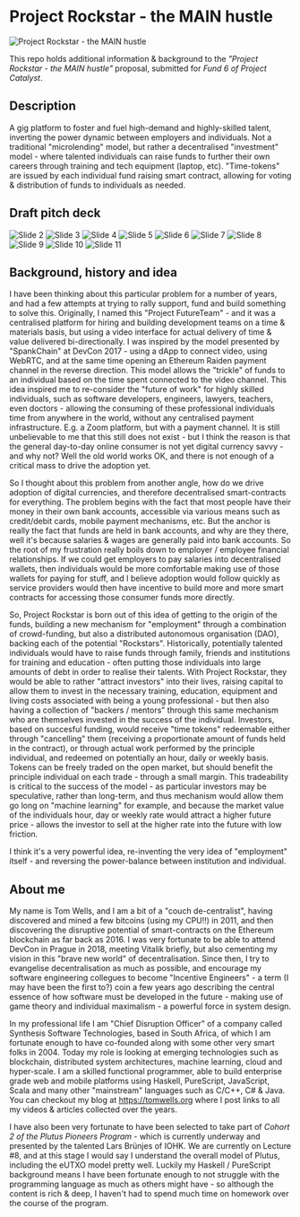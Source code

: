 # Project Rockstar - the MAIN hustle

![Project Rockstar - the MAIN hustle](catalyst-f6/images/slide1.png "Project Rockstar - the MAIN hustle")

This repo holds additional information & background to the *"Project Rockstar - the MAIN hustle"* proposal, submitted for *Fund 6 of Project Catalyst*.

## Description

A gig platform to foster and fuel high-demand and highly-skilled talent, inverting the power dynamic between employers and individuals. Not a traditional "microlending" model, but rather a decentralised "investment" model - where talented individuals can raise funds to further their own careers through training and tech equipment (laptop, etc). "Time-tokens" are issued by each individual fund raising smart contract, allowing for voting & distribution of funds to individuals as needed.

## Draft pitch deck

![Slide 2](catalyst-f6/images/slide2.png)
![Slide 3](catalyst-f6/images/slide3.png)
![Slide 4](catalyst-f6/images/slide4.png)
![Slide 5](catalyst-f6/images/slide5.png)
![Slide 6](catalyst-f6/images/slide6.png)
![Slide 7](catalyst-f6/images/slide7.png)
![Slide 8](catalyst-f6/images/slide8.png)
![Slide 9](catalyst-f6/images/slide9.png)
![Slide 10](catalyst-f6/images/slide10.png)
![Slide 11](catalyst-f6/images/slide11.png)

## Background, history and idea

I have been thinking about this particular problem for a number of years, and had a few attempts at trying to rally support, fund and build something to solve this. Originally, I named this "Project FutureTeam" - and it was a centralised platform for hiring and building development teams on a time & materials basis, but using a video interface for actual delivery of time & value delivered bi-directionally. I was inspired by the model presented by "SpankChain" at DevCon 2017 - using a dApp to connect video, using WebRTC, and at the same time opening an Ethereum Raiden payment channel in the reverse direction. This model allows the "trickle" of funds to an individual based on the time spent connected to the video channel. This idea inspired me to re-consider the "future of work" for highly skilled individuals, such as software developers, engineers, lawyers, teachers, even doctors - allowing the consuming of these professional individuals time from anywhere in the world, without any centralised payment infrastructure. E.g. a Zoom platform, but with a payment channel. It is still unbelievable to me that this still does not exist - but I think the reason is that the general day-to-day online consumer is not yet digital currency savvy - and why not? Well the old world works OK, and there is not enough of a critical mass to drive the adoption yet.

So I thought about this problem from another angle, how do we drive adoption of digital currencies, and therefore decentralised smart-contracts for everything. The problem begins with the fact that most people have their money in their own bank accounts, accessible via various means such as credit/debit cards, mobile payment mechanisms, etc. But the anchor is really the fact that funds are held in bank accounts, and why are they there, well it's because salaries & wages are generally paid into bank accounts. So the root of my frustration really boils down to employer / employee financial relationships. If we could get employers to pay salaries into decentralised wallets, then individuals would be more comfortable making use of those wallets for paying for stuff, and I believe adoption would follow quickly as service providers would then have incentive to build more and more smart contracts for accessing those consumer funds more directly.

So, Project Rockstar is born out of this idea of getting to the origin of the funds, building a new mechanism for "employment" through a combination of crowd-funding, but also a distributed autonomous organisation (DAO), backing each of the potential "Rockstars". Historically, potentially talented individuals would have to raise funds through family, friends and institutions for training and education - often putting those individuals into large amounts of debt in order to realise their talents. With Project Rockstar, they would be able to rather "attract investors" into their lives, raising capital to allow them to invest in the necessary training, education, equipment and living costs associated with being a young professional - but then also having a collection of "backers / mentors" through this same mechanism who are themselves invested in the success of the individual. Investors, based on succesful funding, would receive "time tokens" redeemable either through "cancelling" them (receiving a proportionate amount of funds held in the contract), or through actual work performed by the principle individual, and redeemed on potentially an hour, daily or weekly basis. Tokens can be freely traded on the open market, but should benefit the principle individual on each trade - through a small margin. This tradeability is critical to the success of the model - as particular investors may be speculative, rather than long-term, and thus mechanism would allow them go long on "machine learning" for example, and because the market value of the individuals hour, day or weekly rate would attract a higher future price - allows the investor to sell at the higher rate into the future with low friction.

I think it's a very powerful idea, re-inventing the very idea of "employment" itself - and reversing the power-balance between institution and individual.

## About me

My name is Tom Wells, and I am a bit of a "couch de-centralist", having discovered and mined a few bitcoins (using my CPU!!) in 2011, and then discovering the disruptive potential of smart-contracts on the Ethereum blockchain as far back as 2016. I was very fortunate to be able to attend DevCon in Prague in 2018, meeting Vitalik briefly, but also cementing my vision in this "brave new world" of decentralisation. Since then, I try to evangelise decentralisation as much as possible, and encourage my software engineering collegues to become "Incentive Engineers" - a term (I may have been the first to?) coin a few years ago describing the central essence of how software must be developed in the future - making use of game theory and individual maximalism - a powerful force in system design. 

In my professional life I am "Chief Disruption Officer" of a company called Synthesis Software Technologies, based in South Africa, of which I am fortunate enough to have co-founded along with some other very smart folks in 2004. Today my role is looking at emerging technologies such as blockchain, distributed system architectures, machine learning, cloud and hyper-scale. I am a skilled functional programmer, able to build enterprise grade web and mobile platforms using Haskell, PureScript, JavaScript, Scala and many other "mainstream" languages such as C/C++, C# & Java. You can checkout my blog at https://tomwells.org where I post links to all my videos & articles collected over the years.

I have also been very fortunate to have been selected to take part of *Cohort 2 of the Plutus Pioneers Program* - which is currently underway and presented by the talented Lars Brünjes of IOHK. We are currently on Lecture #8, and at this stage I would say I understand the overall model of Plutus, including the eUTXO model pretty well. Luckily my Haskell / PureScript background means I have been fortunate enough to not struggle with the programming language as much as others might have - so although the content is rich & deep, I haven't had to spend much time on homework over the course of the program.